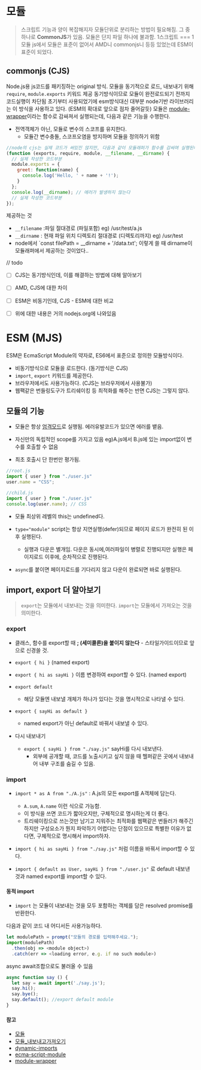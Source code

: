# 모듈

> 스크립트 기능과 양이 복잡해지자 모듈단위로 분리하는 방법이 필요해짐.
> 그 중하나로 **CommonJS**가 있음.
> 모듈은 단지 파일 하나에 불과함. 1스크립트 === 1모듈
> js에서 모듈은 표준이 없어서 AMD니 commonjs니 등등 있었는데 ESM이 표준이 되었다.

## commonjs (CJS)
Node.js용 js코드를 패키징하는 original 방식. 모듈을 동기적으로 로드, 내보내기 위해 `require`, `module.exports` 키워드 제공
동기방식이므로 모듈이 완전로드되기 전까지 코드실행이 차단됨
초기부터 사용되었기에 esm방식대신 대부분 node기반 라이브러리는 이 방식을 사용하고 있다. (ESM의 확대로 앞으로 점차 줄어갈듯)
모듈은 [module-wrapper](https://nodejs.org/api/modules.html#the-module-wrapper)이라는 함수로 감싸져서 실행되는데, 다음과 같은 기능을 수행한다.
- 전역객체가 아닌, 모듈로 변수의 스코프를 유지한다.
  - 모듈간 변수충돌, 스코프오염을 방지하며 모듈을 정의하기 위함

```js
//node의 cjs는 실제 코드가 써있진 않지만, 다음과 같이 모듈래퍼가 함수를 감싸며 실행된다.
(function (exports, require, module, __filename, __dirname) {
  // 실제 작성한 코드부분
  module.exports = {
    greet: function(name) {
      console.log('Hello, ' + name + '!');
    }
  };
  console.log(__dirname); // 에러가 발생하지 않는다
  // 실제 작성한 코드부분  
});
```

제공하는 것
- `__filename` :파일 절대경로 (파일포함) eg) /usr/test/a.js
- `__dirname` : 현재 파일 위치 디렉토리 절대경로 (디렉토리까지) eg) /usr/test
- node에서 `const filePath = __dirname + '/data.txt'; 이렇게 쓸 때 dirname이 모듈래퍼에서 제공하는 것이었다..

// todo
- [ ] CJS는 동기방식인데, 이를 해결하는 방법에 대해 알아보기
- [ ] AMD, CJS에 대한 차이
- [ ] ESM은 비동기인데, CJS - ESM에 대한 비교
- [ ] 위에 대한 내용은 거의 nodejs.org에 나와있음





# ESM (MJS)
ESM은 EcmaScript Module의 약자로, ES6에서 표준으로 정의한 모듈방식이다.
- 비동기방식으로 모듈을 로드한다. (동기방식은 CJS)
- `import`, `export` 키워드를 제공한다.
- 브라우저에서도 사용가능하다. (CJS는 브라우저에서 사용불가)
- 웹팩같은 번들링도구가 트리쉐이킹 등 최적화를 해주는 반면 CJS는 그렇지 않다.


## 모듈의 기능
- 모듈은 항상 [엄격모드](https://developer.mozilla.org/ko/docs/Web/JavaScript/Reference/Strict_mode)로 실행됨. 에러유발코드가 있으면 에러를 뱉음.


- 자신만의 독립적인 scope를 가지고 있음 eg)A.js에서 B.js에 있는 import없이 변수를 호출할 수 없음

- 최초 호출시 단 한번만 평가됨.

```ts
//root.js
import { user } from "./user.js"
user.name = "CSS";

//child.js
import { user } from "./user.js"
console.log(user.name); // CSS

```

- 모듈 최상위 레벨의 this는 undefined다.

- `type="module"` script는 항상 지연실행(defer)되므로 페이지 로드가 완전히 된 이후 실행된다.
  - 실행과 다운은 별개임. 다운은 동시에,여러파일이 병렬로 진행되지만 실행은 페이지로드 이후에, 순차적으로 진행된다.
- `async`를 붙이면 페이지로드를 기다리지 않고 다운이 완료되면 바로 실행된다.

## import, export 더 알아보기

> `export`는 모듈에서 내보내는 것을 의미한다. `import`는 모듈에서 가져오는 것을 의미한다.

### export
- 클래스, 함수를 export할 때 **; (세미콜론)을 붙이지 않는다** - 스타일가이드이므로 앞으로 신경쓸 것.
- `export { hi }` (named export)
- `export { hi as sayHi }` 이름 변경하여 export할 수 있다. (named export)

- `export default`
  - 해당 모듈엔 내보낼 개체가 하나가 있다는 것을 명시적으로 나타낼 수 있다.

- `export { sayHi as default }`
  - named export가 아닌 default로 바꿔서 내보낼 수 있다.

- 다시 내보내기
  - `export { sayHi } from "./say.js"` sayHi를 다시 내보낸다.
    - 외부에 공개할 때, 코드를 노출시키고 싶지 않을 때 헬퍼같은 곳에서 내보내어 내부 구조를 숨길 수 있음.

### import
- `import * as A from "./A.js"` : A.js의 모든 export를 A객체에 담는다.
  - `A.sum`, `A.name` 이런 식으로 가능함.
  - 이 방식을 쓰면 코드가 짧아오지만, 구체적으로 명시하는게 더 좋다.
  - 트리쉐이킹으로 쓰는것만 남기고 지워주는 최적화를 웹팩같은 번들러가 해주긴 하지만 
    구성요소가 뭔지 파악하기 어렵다는 단점이 있으므로 특별한 이유가 없다면, 구체적으로 명시해서 import하자.

- `import { hi as sayHi } from "./say.js"` 처럼 이름을 바꿔서 import할 수 있다.
- `import { default as User, sayHi } from "./user.js"` 로 default 내보낸 것과 named export를 import할 수 있다.


#### 동적 import
- `import` 는 모듈이 내보내는 것을 모두 포함하는 객체를 담은 resolved promise를 반환한다.


다음과 같이 코드 내 어디서든 사용가능하다.
```js
let modulePath = prompt("모듈의 경로를 입력해주세요.");
import(modulePath)
  .then(obj => <module object>)
  .catch(err => <loading error, e.g. if no such module>)
```

async await조합으로도 불러올 수 있음
```js
async function say () {
  let say = await import('./say.js');
  say.hi();
  say.bye();
  say.default(); //export default module
}
```


#### 참고
- [모듈](https://ko.javascript.info/modules-intro)
- [모듈_내보내고가져오기](https://ko.javascript.info/import-export)
- [dynamic-imports](https://ko.javascript.info/modules-dynamic-imports)
- [ecma-script-module](https://nodejs.org/api/esm.html#modules-ecmascript-modules)
- [module-wrapper](https://nodejs.org/api/modules.html#the-module-wrapper)